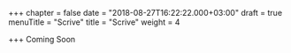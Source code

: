 +++
chapter = false
date = "2018-08-27T16:22:22.000+03:00"
draft = true
menuTitle = "Scrive"
title = "Scrive"
weight = 4

+++
Coming Soon